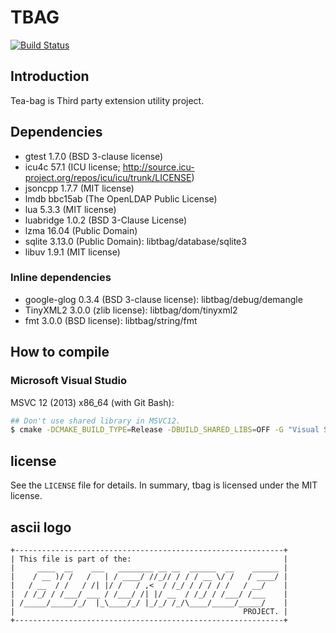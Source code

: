 # TBAG

[![Build Status](https://travis-ci.org/osom8979/tbag.svg?branch=master)](https://travis-ci.org/osom8979/tbag)

## Introduction

Tea-bag is Third party extension utility project.

## Dependencies

- gtest 1.7.0 (BSD 3-clause license)
- icu4c 57.1 (ICU license; http://source.icu-project.org/repos/icu/icu/trunk/LICENSE)
- jsoncpp 1.7.7 (MIT license)
- lmdb bbc15ab (The OpenLDAP Public License)
- lua 5.3.3 (MIT license)
- luabridge 1.0.2 (BSD 3-Clause License)
- lzma 16.04 (Public Domain)
- sqlite 3.13.0 (Public Domain): libtbag/database/sqlite3
- libuv 1.9.1 (MIT license)

### Inline dependencies

- google-glog 0.3.4 (BSD 3-clause license): libtbag/debug/demangle
- TinyXML2 3.0.0 (zlib license): libtbag/dom/tinyxml2
- fmt 3.0.0 (BSD license): libtbag/string/fmt
 
## How to compile

### Microsoft Visual Studio

MSVC 12 (2013) x86_64 (with Git Bash):
```bash
## Don't use shared library in MSVC12.
$ cmake -DCMAKE_BUILD_TYPE=Release -DBUILD_SHARED_LIBS=OFF -G "Visual Studio 12 2013 Win64" ..
```

## license

See the `LICENSE` file for details. In summary, tbag is licensed under the MIT license.

## ascii logo

```
+------------------------------------------------------------+
| This file is part of the:                                  |
|     ____  __    ___   ________ __ __  ______  __    ______ |
|    / __ )/ /   /   | / ____/ //_// / / / __ \/ /   / ____/ |
|   / __  / /   / /| |/ /   / ,<  / /_/ / / / / /   / __/    |
|  / /_/ / /___/ ___ / /___/ /| |/ __  / /_/ / /___/ /___    |
| /_____/_____/_/  |_\____/_/ |_/_/ /_/\____/_____/_____/    |
|                                                   PROJECT. |
+------------------------------------------------------------+
```

